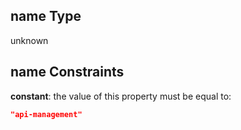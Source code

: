 ## name Type

unknown

## name Constraints

**constant**: the value of this property must be equal to:

```json
"api-management"
```
